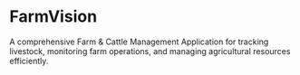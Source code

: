 # FarmVision
A comprehensive Farm &amp; Cattle Management Application for tracking livestock, monitoring farm operations, and managing agricultural resources efficiently.
